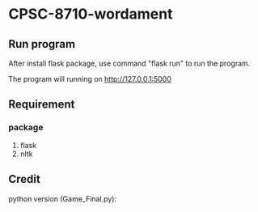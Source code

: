 # CPSC-8710-wordament

## Run program
After install flask package, use command "flask run" to run the program.

The program will running on http://127.0.0.1:5000 

## Requirement
### package
1. flask
2. nltk

## Credit
python version (Game_Final.py): 
